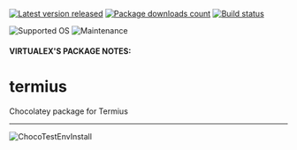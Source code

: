 [![Latest version released](https://img.shields.io/chocolatey/v/termius.svg)](https://chocolatey.org/packages/termius)
[![Package downloads count](https://img.shields.io/chocolatey/dt/termius.svg)](https://chocolatey.org/packages/termius)
[![Build status](https://img.shields.io/appveyor/ci/virtualex-itv/choco-termius/master.svg?logo=appveyor)](https://ci.appveyor.com/project/virtualex-itv/choco-termius)

![Supported OS](https://img.shields.io/badge/os-windows-blue.svg)
![Maintenance](https://img.shields.io/maintenance/yes/2020.svg)

#### VIRTUALEX'S PACKAGE NOTES:

# termius
Chocolatey package for Termius

---
![ChocoTestEnvInstall](https://rawcdn.githack.com/virtualex-itv/choco-termius/9eb28b75ca5c83a159dae9b927d624e45933feed/_img/choco-termius-test.png)
